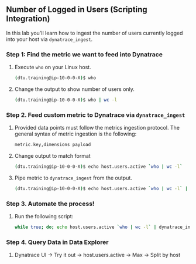 ## Number of Logged in Users (Scripting Integration)

In this lab you'll learn how to ingest the number of users currently logged into your host via `dynatrace_ingest`.

### Step 1: Find the metric we want to feed into Dynatrace

1. Execute `who` on your Linux host.

   ```bash
   (dtu.training@ip-10-0-0-X)$ who
   ```

2. Change the output to show number of users only.

   ```bash
   (dtu.training@ip-10-0-0-X)$ who | wc -l
   ```

### Step 2. Feed custom metric to Dynatrace via `dynatrace_ingest`

1. Provided data points must follow the metrics ingestion protocol. The general syntax of metric ingestion is the following:

   ```bash
   metric.key,dimensions payload
   ```

2. Change output to match format

   ```bash
   (dtu.training@ip-10-0-0-X)$ echo host.users.active `who | wc -l` 

   ```

3. Pipe metric to `dynatrace_ingest` from the output.

   ```bash
   (dtu.training@ip-10-0-0-X)$ echo host.users.active `who | wc -l` | dynatrace_ingest -v
   ```

### Step 3. Automate the process! 

1. Run the following script:

   ```bash
   while true; do; echo host.users.active `who | wc -l` | dynatrace_ingest -v; sleep 10; done
   ```

### Step 4. Query Data in Data Explorer

1. Dynatrace UI -> Try it out -> host.users.active -> Max -> Split by host